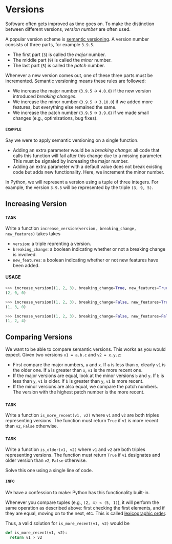# Versions

Software often gets improved as time goes on.
To make the distinction between different versions, _version number_ are often used.

A popular version scheme is [semantic versioning](https://en.wikipedia.org/wiki/Software_versioning#Semantic_versioning).
A version number consists of three parts, for example `3.9.5`.

- The first part (`3`) is called the _major_ number.
- The middle part (`9`) is called the _minor_ number.
- The last part (`5`) is called the _patch_ number.

Whenever a new version comes out, one of these three parts must be incremented.
Semantic versioning means these rules are followed:

- We increase the major number (`3.9.5` &rarr; `4.0.0`) if the new version introduced _breaking changes_.
- We increase the minor number (`3.9.5` &rarr; `3.10.0`) if we added more features, but everything else remained the same.
- We increase the patch number (`3.9.5` &rarr; `3.9.6`) if we made small changes (e.g., optimizations, bug fixes).

#### `EXAMPLE`

Say we were to apply semantic versioning on a single function.

- Adding an extra parameter would be a _breaking change_: all code that calls this function will fail after this change due to a missing parameter.
  This must be signaled by increasing the major number.
- Adding an extra parameter with a default value does not break existing code but adds new functionality.
  Here, we increment the minor number.

In Python, we will represent a version using a tuple of three integers.
For example, the version `3.9.5` will be represented by the triple `(3, 9, 5)`.

## Increasing Version

### `TASK`

Write a function `increase_version(version, breaking_change, new_features)` takes takes

- `version`: a triple reprenting a version.
- `breaking_change`: a boolean indicating whether or not a breaking change is involved.
- `new_features`: a boolean indicating whether or not new features have been added.

#### USAGE

```python
>>> increase_version((1, 2, 3), breaking_change=True, new_features=True)
(2, 0, 0)

>>> increase_version((1, 2, 3), breaking_change=False, new_features=True)
(1, 3, 0)

>>> increase_version((1, 2, 3), breaking_change=False, new_features=False)
(1, 2, 4)
```

## Comparing Versions

We want to be able to compare semantic versions.
This works as you would expect.
Given two versions `v1 = a.b.c` and `v2 = x.y.z`:

- First compare the major numbers, `a` and `x`.
  If `a` is less than `x`, clearly `v1` is the older one.
  If `a` is greater than `x`, `v1` is the more recent one.
- If the major versions are equal, look at the minor versions `b` and `y`.
  If `b` is less than `y`, `v1` is older.
  If `b` is greater than `y`, `v1` is more recent.
- If the minor versions are also equal, we compare the patch numbers.
  The version with the highest patch number is the more recent.

### `TASK`

Write a function `is_more_recent(v1, v2)` where `v1` and `v2` are both triples representing versions.
The function must return `True` if `v1` is more recent than `v2`, `False` otherwise.

### `TASK`

Write a function `is_older(v1, v2)` where `v1` and `v2` are both triples representing versions.
The function must return `True` if `v1` designates and older version than `v2`, `False` otherwise.

Solve this one using a single line of code.

#### `INFO`

We have a confession to make: Python has this functionality built-in.

Whenever you compare tuples (e.g., `(2, 4) < (5, 1)`), it will perform the same operation as described above:
first checking the first elements, and if they are equal, moving on to the next, etc.
This is called [lexicographic order](https://en.wikipedia.org/wiki/Lexicographic_order).

Thus, a valid solution for `is_more_recent(v1, v2)` would be

```python
def is_more_recent(v1, v2):
  return v1 > v2
```
